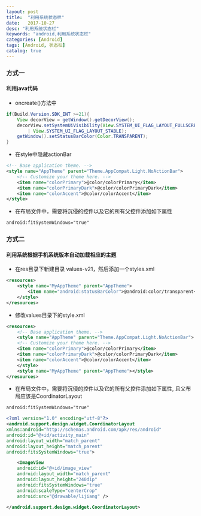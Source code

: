 ```yaml
---
layout: post
title:  "利用系统状态栏"
date:   2017-10-27
desc: "利用系统状态栏"
keywords: "android,利用系统状态栏"
categories: [Android]
tags: [Android, 状态栏]
catalog: true
---
```


### 方式一

#### 利用java代码
    
* oncreate()方法中
    
```java       
if(Build.Version.SDK_INT >=21){
	View decorView = getWindow().getDecorView();
	decorView.setSystemUiVisibility(View.SYSTEM_UI_FLAG_LAYOUT_FULLSCREEN 
		| View.SYSTEM_UI_FLAG_LAYOUT_STABLE);
	getWindow().setStatusBarColor(Color.TRANSPARENT);
}
```
      
* 在style中隐藏actionBar

```xml
<!-- Base application theme. -->
<style name="AppTheme" parent="Theme.AppCompat.Light.NoActionBar">
    <!-- Customize your theme here. -->
    <item name="colorPrimary">@color/colorPrimary</item>
    <item name="colorPrimaryDark">@color/colorPrimaryDark</item>
    <item name="colorAccent">@color/colorAccent</item>
</style>
```

* 在布局文件中，需要将沉侵的控件以及它的所有父控件添加如下属性

```xml
android:fitSystemWindows="true"
```        
### 方式二

#### 利用系统根据手机系统版本自动加载相应的主题

* 在res目录下新建目录 values-v21，然后添加一个styles.xml

```xml    
<resources>
    <style name="MyAppTheme" parent="AppTheme">
	    <item name="android:statusBarColor">@android:color/transparent</item>
    </style>
</resources>
```
    
* 修改values目录下的style.xml

```xml
<resources>
    <!-- Base application theme. -->
    <style name="AppTheme" parent="Theme.AppCompat.Light.NoActionBar">
	<!-- Customize your theme here. -->
	<item name="colorPrimary">@color/colorPrimary</item>
	<item name="colorPrimaryDark">@color/colorPrimaryDark</item>
	<item name="colorAccent">@color/colorAccent</item>
    </style>
    <style name="MyAppTheme" parent="AppTheme"></style>
</resources>
```
    
* 在布局文件中，需要将沉侵的控件以及它的所有父控件添加如下属性, 且父布局应该是CoordinatorLayout

```xml    
android:fitSystemWindows="true"
```

```xml   
<?xml version="1.0" encoding="utf-8"?>
<android.support.design.widget.CoordinatorLayout 
xmlns:android="http://schemas.android.com/apk/res/android"
android:id="@+id/activity_main"
android:layout_width="match_parent"
android:layout_height="match_parent"
android:fitsSystemWindows="true">

    <ImageView
	android:id="@+id/image_view"
	android:layout_width="match_parent"
	android:layout_height="240dip"
	android:fitsSystemWindows="true"
	android:scaleType="centerCrop"
	android:src="@drawable/lijiang" />

</android.support.design.widget.CoordinatorLayout>
````

